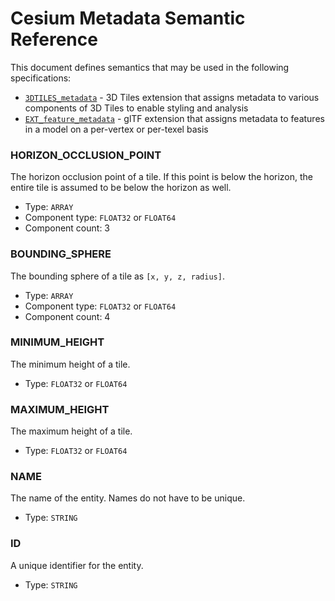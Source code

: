 # Cesium Metadata Semantic Reference

This document defines semantics that may be used in the following specifications:

* [`3DTILES_metadata`](../../../extensions/3DTILES_metadata) - 3D Tiles extension that assigns metadata to various components of 3D Tiles to enable styling and analysis
* [`EXT_feature_metadata`](https://github.com/CesiumGS/glTF/tree/master/extensions/2.0/Vendor/EXT_feature_metadata/1.0.0) - glTF extension that assigns metadata to features in a model on a per-vertex or per-texel basis

<!-- omit in toc -->
### **HORIZON_OCCLUSION_POINT**

The horizon occlusion point of a tile. If this point is below the horizon, the entire tile is assumed to be below the horizon as well.

* Type: `ARRAY`
* Component type: `FLOAT32` or `FLOAT64`
* Component count: 3

<!-- omit in toc -->
### **BOUNDING_SPHERE**

The bounding sphere of a tile as `[x, y, z, radius]`.

* Type: `ARRAY`
* Component type: `FLOAT32` or `FLOAT64`
* Component count: 4

<!-- omit in toc -->
### **MINIMUM_HEIGHT**

The minimum height of a tile.

* Type: `FLOAT32` or `FLOAT64`

<!-- omit in toc -->
### **MAXIMUM_HEIGHT**

The maximum height of a tile.

* Type: `FLOAT32` or `FLOAT64`

<!-- omit in toc -->
### **NAME**

The name of the entity. Names do not have to be unique.

* Type: `STRING`

<!-- omit in toc -->
### **ID**

A unique identifier for the entity.

* Type: `STRING`
